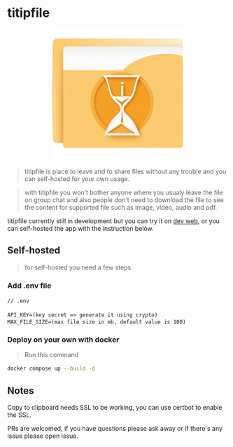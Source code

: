 # titipfile

<div align="center">
  <img src="https://github.com/khouwdevin/titipfile/blob/master/public/logo.png" height="300px"/>
</div>

> titipfile is place to leave and to share files without any trouble and you can self-hosted for your own usage.

> with titipfile you won't bother anyone where you usualy leave the file on group chat and also people don't need to download the file to see the content for supported file such as image, video, audio and pdf.

titipfile currently still in development but you can try it on [dev web](https://titipfilecom.vercel.app/), or you can self-hosted the app with the instruction below.

## Self-hosted

> for self-hosted you need a few steps

### Add .env file

```text
// .env

API_KEY=(key secret => generate it using crypto)
MAX_FILE_SIZE=(max file size in mb, default value is 100)
```

### Deploy on your own with docker

> Run this command

```bash
docker compose up --build -d
```

## Notes

Copy to clipboard needs SSL to be working, you can use certbot to enable the SSL.

PRs are welcomed, if you have questions please ask away or if there's any issue please open issue.
